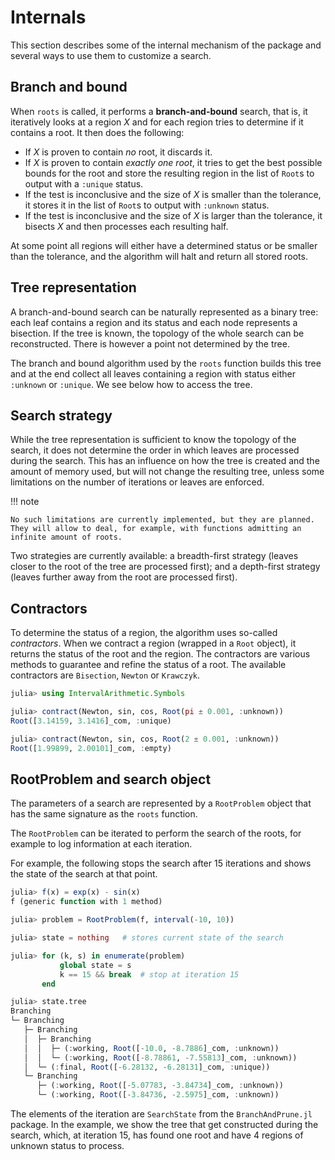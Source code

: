 # Internals

This section describes some of the internal mechanism of the package and several ways to use them to customize a search.

## Branch and bound

When `roots` is called, it performs a **branch-and-bound** search, that is, it iteratively looks at a region $X$ and for each region tries to determine if it contains a root. It then does the following:
  - If $X$ is proven to contain *no* root, it discards it.
  - If $X$ is proven to contain *exactly one root*, it tries to get the best possible bounds for the root and store the resulting region in the list of `Root`s to output with a `:unique` status.
  - If the test is inconclusive and the size of $X$ is smaller than the tolerance, it stores it in the list of `Root`s to output with `:unknown` status.
  - If the test is inconclusive and the size of $X$ is larger than the tolerance, it bisects $X$ and then processes each resulting half.

At some point all regions will either have a determined status or be smaller than the tolerance, and the algorithm will halt and return all stored roots.

## Tree representation

A branch-and-bound search can be naturally represented as a binary tree: each leaf contains a region and its status and each node represents a bisection. If the tree is known, the topology of the whole search can be reconstructed. There is however a point not determined by the tree.

The branch and bound algorithm used by the `roots` function builds this tree and at the end collect all leaves containing a region with status either `:unknown` or `:unique`. We see below how to access the tree.

## Search strategy

While the tree representation is sufficient to know the topology of the search, it does not determine the order in which leaves are processed during the search. This has an influence on how the tree is created and the amount of memory used, but will not change the resulting tree, unless some limitations on the number of iterations or leaves are enforced.

!!! note

    No such limitations are currently implemented, but they are planned. They will allow to deal, for example, with functions admitting an infinite amount of roots.

Two strategies are currently available: a breadth-first strategy (leaves closer to the root of the tree are processed first); and a depth-first strategy (leaves further away from the root are processed first).

## Contractors

To determine the status of a region, the algorithm uses so-called *contractors*.
When we contract a region (wrapped in a `Root` object),
it returns the status of the root and the region.
The contractors are various methods to guarantee and refine the
status of a root.
The available contractors are `Bisection`, `Newton` or `Krawczyk`.

```jl
julia> using IntervalArithmetic.Symbols

julia> contract(Newton, sin, cos, Root(pi ± 0.001, :unknown))
Root([3.14159, 3.1416]_com, :unique)

julia> contract(Newton, sin, cos, Root(2 ± 0.001, :unknown))
Root([1.99899, 2.00101]_com, :empty)
```

## RootProblem and search object

The parameters of a search are represented by a `RootProblem` object
that has the same signature as the `roots` function.

The `RootProblem` can be iterated to perform the search of the roots,
for example to log information at each iteration.

For example, the following stops the search after 15 iterations and
shows the state of the search at that point.

```jl
julia> f(x) = exp(x) - sin(x)
f (generic function with 1 method)

julia> problem = RootProblem(f, interval(-10, 10))

julia> state = nothing   # stores current state of the search

julia> for (k, s) in enumerate(problem)
           global state = s
           k == 15 && break  # stop at iteration 15
       end

julia> state.tree
Branching
└─ Branching
   ├─ Branching
   │  ├─ Branching
   │  │  ├─ (:working, Root([-10.0, -8.7886]_com, :unknown))
   │  │  └─ (:working, Root([-8.78861, -7.55813]_com, :unknown))
   │  └─ (:final, Root([-6.28132, -6.28131]_com, :unique))
   └─ Branching
      ├─ (:working, Root([-5.07783, -3.84734]_com, :unknown))
      └─ (:working, Root([-3.84736, -2.5975]_com, :unknown))
```

The elements of the iteration are `SearchState` from the `BranchAndPrune.jl`
package.
In the example, we show the tree that get constructed during the search,
which, at iteration 15, has found one root and have 4 regions of unknown status
to process.